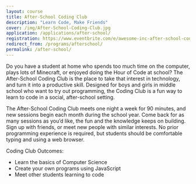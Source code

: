 ```yaml
---
layout: course
title: After-School Coding Club
description: "Learn Code, Make Friends"
cover: /img/After-School-Coding-Club.jpg
application: /applications/after-school/
registration: https://www.eventbrite.com/e/awesome-inc-after-school-coding-club-fall-2015-tuesdays-tickets-18409149261
redirect_from: /programs/afterschool/
permalink: /after-school/
---
```


Do you have a student at home who spends too much time on the computer, plays lots of Minecraft, or enjoyed doing the Hour of Code at school? The After-School Coding Club is the place to take that interest in technology, and turn it into a productive skill. Designed for boys and girls in middle school who want to try out programming, the Coding Club is a fun way to learn to code in a social, after-school setting. 

The After-School Coding Club meets one night a week for 90 minutes, and new sessions begin each month during the school year. Come back for as many sessions as you’d like, the fun and the knowledge keeps on building. Sign up with friends, or meet new people with similar interests. No prior programming experience is required, but students should be comfortable typing and using a web browser.

Coding Club Outcomes:

* Learn the basics of Computer Science
* Create your own programs using JavaScript
* Meet other students learning to code